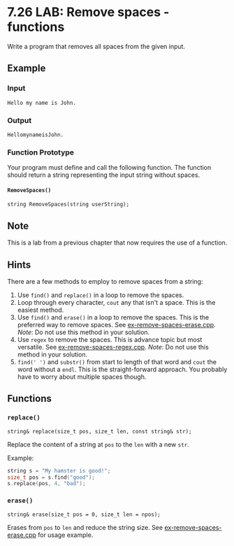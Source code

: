 # 7.26 LAB: Remove spaces - functions
Write a program that removes all spaces from the given input.

## Example
### Input
```
Hello my name is John.
```

### Output
```
HellomynameisJohn.
```

### Function Prototype
Your program must define and call the following function.
The function should return a string representing the input string without spaces.

#### `RemoveSpaces()`
```
string RemoveSpaces(string userString);
```

## Note
This is a lab from a previous chapter that now requires the use of a function.

## Hints
There are a few methods to employ to remove spaces from a string:
1. Use `find()` and `replace()` in a loop to remove the spaces.
2. Loop through every character, `cout` any that isn't a space.
This is the easiest method.
3. Use `find()` and `erase()` in a loop to remove the spaces.
This is the preferred way to remove spaces.
See [ex-remove-spaces-erase.cpp].
_Note_: Do not use this method in your solution.
4. Use `regex` to remove the spaces.
This is advance topic but most versatile.
See [ex-remove-spaces-regex.cpp].
_Note_: Do not use this method in your solution.
5. `find(' ')` and `substr()` from start to length of that word and `cout`
the word without a `endl`.
This is the straight-forward approach.
You probably have to worry about multiple spaces though.

## Functions
### `replace()`
```
string& replace(size_t pos, size_t len, const string& str);
```
Replace the content of a string at `pos` to the `len` with a new `str`.

Example:
```cpp
string s = "My hamster is good!";
size_t pos = s.find("good");
s.replace(pos, 4, "bad");
```

### `erase()`
```
string& erase(size_t pos = 0, size_t len = npos);
```
Erases from `pos` to `len` and reduce the string size.
See [ex-remove-spaces-erase.cpp] for usage example.

[ex-remove-spaces-regex.cpp]: ex-remove-spaces-regex.cpp
[ex-remove-spaces-erase.cpp]: ex-remove-spaces-erase.cpp